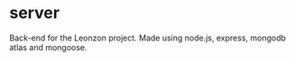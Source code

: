 # server

Back-end for the Leonzon project. Made using node.js, express, mongodb atlas and mongoose. 

